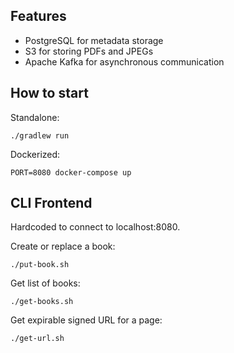## Features
- PostgreSQL for metadata storage
- S3 for storing PDFs and JPEGs
- Apache Kafka for asynchronous communication

## How to start
Standalone:

    ./gradlew run

Dockerized:

    PORT=8080 docker-compose up

## CLI Frontend
Hardcoded to connect to localhost:8080.

Create or replace a book:

    ./put-book.sh

Get list of books:

    ./get-books.sh

Get expirable signed URL for a page:

    ./get-url.sh
